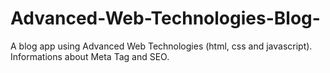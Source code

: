 # Advanced-Web-Technologies-Blog-
A blog app using Advanced Web Technologies (html, css and javascript). Informations about Meta Tag and SEO.
